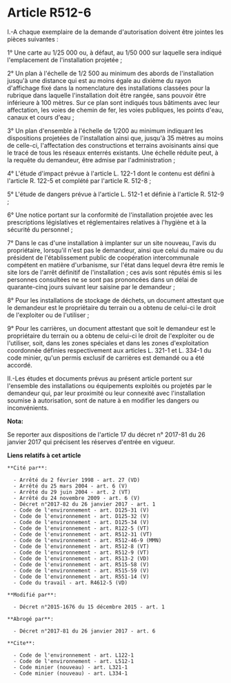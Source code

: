 # Article R512-6

I.-A chaque exemplaire de la demande d'autorisation doivent être jointes les pièces suivantes : 

1° Une carte au 1/25 000 ou, à défaut, au 1/50 000 sur laquelle sera indiqué l'emplacement de l'installation projetée ; 

2° Un plan à l'échelle de 1/2 500 au minimum des abords de l'installation jusqu'à une distance qui est au moins égale au
dixième du rayon d'affichage fixé dans la nomenclature des installations classées pour la rubrique dans laquelle
l'installation doit être rangée, sans pouvoir être inférieure à 100 mètres. Sur ce plan sont indiqués tous bâtiments avec
leur affectation, les voies de chemin de fer, les voies publiques, les points d'eau, canaux et cours d'eau ; 

3° Un plan d'ensemble à l'échelle de 1/200 au minimum indiquant les dispositions projetées de l'installation ainsi que,
jusqu'à 35 mètres au moins de celle-ci, l'affectation des constructions et terrains avoisinants ainsi que le tracé de tous
les réseaux enterrés existants. Une échelle réduite peut, à la requête du demandeur, être admise par l'administration ; 

4° L'étude d'impact prévue à l'article L. 122-1 dont le contenu est défini à l'article R. 122-5 et complété par l'article R.
512-8 ; 

5° L'étude de dangers prévue à l'article L. 512-1 et définie à l'article R. 512-9 ; 

6° Une notice portant sur la conformité de l'installation projetée avec les prescriptions législatives et réglementaires
relatives à l'hygiène et à la sécurité du personnel ; 

7° Dans le cas d'une installation à implanter sur un site nouveau, l'avis du propriétaire, lorsqu'il n'est pas le demandeur,
ainsi que celui du maire ou du président de l'établissement public de coopération intercommunale compétent en matière
d'urbanisme, sur l'état dans lequel devra être remis le site lors de l'arrêt définitif de l'installation ; ces avis sont
réputés émis si les personnes consultées ne se sont pas prononcées dans un délai de quarante-cinq jours suivant leur saisine
par le demandeur ; 

8° Pour les installations de stockage de déchets, un document attestant que le demandeur est le propriétaire du terrain ou a
obtenu de celui-ci le droit de l'exploiter ou de l'utiliser ; 

9° Pour les carrières, un document attestant que soit le demandeur est le propriétaire du terrain ou a obtenu de celui-ci le
droit de l'exploiter ou de l'utiliser, soit, dans les zones spéciales et dans les zones d'exploitation coordonnée définies
respectivement aux articles L. 321-1 et L. 334-1 du code minier, qu'un permis exclusif de carrières est demandé ou a été
accordé. 

II.-Les études et documents prévus au présent article portent sur l'ensemble des installations ou équipements exploités ou
projetés par le demandeur qui, par leur proximité ou leur connexité avec l'installation soumise à autorisation, sont de
nature à en modifier les dangers ou inconvénients.

**Nota:**

Se reporter aux dispositions de l'article 17 du décret n° 2017-81 du 26 janvier 2017 qui précisent les réserves d'entrée en
vigueur.

**Liens relatifs à cet article**

	**Cité par**:

	  - Arrêté du 2 février 1998 - art. 27 (VD)
	  - Arrêté du 25 mars 2004 - art. 6 (V)
	  - Arrêté du 29 juin 2004 - art. 2 (VT)
	  - Arrêté du 24 novembre 2009 - art. 6 (V)
	  - Décret n°2017-82 du 26 janvier 2017 - art. 1
	  - Code de l'environnement - art. D125-31 (V)
	  - Code de l'environnement - art. D125-32 (V)
	  - Code de l'environnement - art. D125-34 (V)
	  - Code de l'environnement - art. R122-5 (VT)
	  - Code de l'environnement - art. R512-31 (VT)
	  - Code de l'environnement - art. R512-46-9 (MMN)
	  - Code de l'environnement - art. R512-8 (VT)
	  - Code de l'environnement - art. R512-9 (VT)
	  - Code de l'environnement - art. R513-2 (VD)
	  - Code de l'environnement - art. R515-58 (V)
	  - Code de l'environnement - art. R515-59 (V)
	  - Code de l'environnement - art. R551-14 (V)
	  - Code du travail - art. R4612-5 (VD)

	**Modifié par**:

	  - Décret n°2015-1676 du 15 décembre 2015 - art. 1

	**Abrogé par**:

	  - Décret n°2017-81 du 26 janvier 2017 - art. 6

	**Cite**:

	  - Code de l'environnement - art. L122-1
	  - Code de l'environnement - art. L512-1
	  - Code minier (nouveau) - art. L321-1
	  - Code minier (nouveau) - art. L334-1
